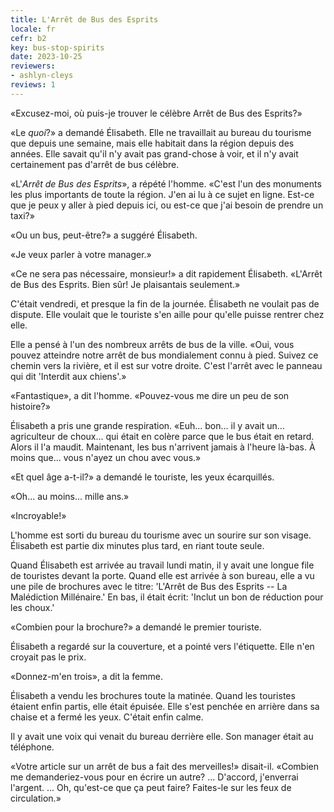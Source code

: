 ```yaml
---
title: L'Arrêt de Bus des Esprits
locale: fr
cefr: b2
key: bus-stop-spirits
date: 2023-10-25
reviewers:
- ashlyn-cleys
reviews: 1
---
```


«Excusez-moi, où puis-je trouver le célèbre Arrêt de Bus des Esprits?»

«Le *quoi*?» a demandé Élisabeth. Elle ne travaillait au bureau du tourisme que depuis une semaine, mais elle habitait dans la région depuis des années. Elle savait qu'il n'y avait pas grand-chose à voir, et il n'y avait certainement pas d'arrêt de bus célèbre.

«L'*Arrêt de Bus des Esprits*», a répété l'homme. «C'est l'un des monuments les plus importants de toute la région. J'en ai lu à ce sujet en ligne. Est-ce que je peux y aller à pied depuis ici, ou est-ce que j'ai besoin de prendre un taxi?»

«Ou un bus, peut-être?» a suggéré Élisabeth.

«Je veux parler à votre manager.»

«Ce ne sera pas nécessaire, monsieur!» a dit rapidement Élisabeth. «L'Arrêt de Bus des Esprits. Bien sûr! Je plaisantais seulement.»

C'était vendredi, et presque la fin de la journée. Élisabeth ne voulait pas de dispute. Elle voulait que le touriste s'en aille pour qu'elle puisse rentrer chez elle.

Elle a pensé à l'un des nombreux arrêts de bus de la ville. «Oui, vous pouvez atteindre notre arrêt de bus mondialement connu à pied. Suivez ce chemin vers la rivière, et il est sur votre droite. C'est l'arrêt avec le panneau qui dit 'Interdit aux chiens'.»

«Fantastique», a dit l'homme. «Pouvez-vous me dire un peu de son histoire?»

Élisabeth a pris une grande respiration. «Euh... bon... il y avait un... agriculteur de choux... qui était en colère parce que le bus était en retard. Alors il l'a maudit. Maintenant, les bus n'arrivent jamais à l'heure là-bas. À moins que... vous n'ayez un chou avec vous.»

«Et quel âge a-t-il?» a demandé le touriste, les yeux écarquillés.

«Oh... au moins... mille ans.»

«Incroyable!»

L'homme est sorti du bureau du tourisme avec un sourire sur son visage. Élisabeth est partie dix minutes plus tard, en riant toute seule.

Quand Élisabeth est arrivée au travail lundi matin, il y avait une longue file de touristes devant la porte. Quand elle est arrivée à son bureau, elle a vu une pile de brochures avec le titre: 'L'Arrêt de Bus des Esprits -- La Malédiction Millénaire.' En bas, il était écrit: 'Inclut un bon de réduction pour les choux.'

«Combien pour la brochure?» a demandé le premier touriste.

Élisabeth a regardé sur la couverture, et a pointé vers l'étiquette. Elle n'en croyait pas le prix.

«Donnez-m'en trois», a dit la femme.

Élisabeth a vendu les brochures toute la matinée. Quand les touristes étaient enfin partis, elle était épuisée. Elle s'est penchée en arrière dans sa chaise et a fermé les yeux. C'était enfin calme.

Il y avait une voix qui venait du bureau derrière elle. Son manager était au téléphone.

«Votre article sur un arrêt de bus a fait des merveilles!» disait-il. «Combien me demanderiez-vous pour en écrire un autre? ... D'accord, j'enverrai l'argent. ... Oh, qu'est-ce que ça peut faire? Faites-le sur les feux de circulation.»